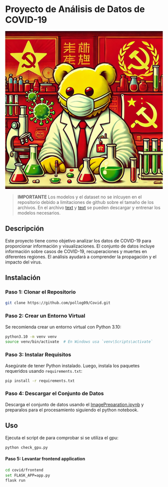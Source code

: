 # Proyecto de Análisis de Datos de COVID-19

![Icono del Proyecto](icon.png)

> **IMPORTANTE**
> Los modelos y el dataset no se inlcuyen en el repositorio debido a limitaciones de github sobre el tamaño de los archivos. En el archivo [text](ImagePreparation.ipynb) y [text](ModelTraining.ipynb) se pueden descargar y entrenar los modelos necesarios.


## Descripción
Este proyecto tiene como objetivo analizar los datos de COVID-19 para proporcionar información y visualizaciones. El conjunto de datos incluye información sobre casos de COVID-19, recuperaciones y muertes en diferentes regiones. El análisis ayudará a comprender la propagación y el impacto del virus.

## Instalación

### Paso 1: Clonar el Repositorio
```bash
git clone https://github.com/pollog09/Covid.git
```

### Paso 2: Crear un Entorno Virtual
Se recomienda crear un entorno virtual con Python 3.10:
```bash
python3.10 -m venv venv
source venv/bin/activate  # En Windows usa `venv\Scripts\activate`
```

### Paso 3: Instalar Requisitos
Asegúrate de tener Python instalado. Luego, instala los paquetes requeridos usando `requirements.txt`:
```bash
pip install -r requirements.txt
```

### Paso 4: Descargar el Conjunto de Datos
Descarga el conjunto de datos usando el [ImagePreparation.ipynb](ImagePreparation.ipynb) y preparalos para el procesamiento siguiendo el python notebook.

## Uso
Ejecuta el script de para comprobar si se utiliza el gpu:
```bash
python check_gpu.py
```

#### Paso 5: Levantar frontend application

```bash
cd covid/frontend
set FLASK_APP=app.py
flask run
```